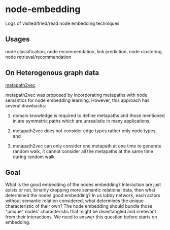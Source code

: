 # node-embedding
Logs of visited/tried/read node embedding techniques
## Usages
node classification, node recommendation, link prediction, node clustering, node retrieval/recommendation
## On Heterogenous graph data
[metapath2vec](https://ericdongyx.github.io/papers/KDD17-dong-chawla-swami-metapath2vec.pdf)

metapath2vec was proposed by incorporating metapaths with node semantics for node embedding learning. However, this approach has several drawbacks: 

1) domain knowledge is required
to define metapaths and those mentioned in are symmetric paths which are unrealistic in many applications;

2) metapath2vec does not consider edge types rather only
node types; and 

3) metapath2vec can only consider one
metapath at one time to generate random walk, it cannot consider all the metapaths at the same time during
random walk


## Goal
What is the good embedding of the nodes embedding?
Interaction are just exists or not, binarily dropping more semantic relational data, then what determined the nodes good embedding? In us lobby network, each actors without semantic relation considered, what determines the unique characteristic of their own? The node embedding should bundle those "unique" nodes' characteristic that might be disentangled and irrelevant from their interactions. We need to answer this question before starts on embedding.
